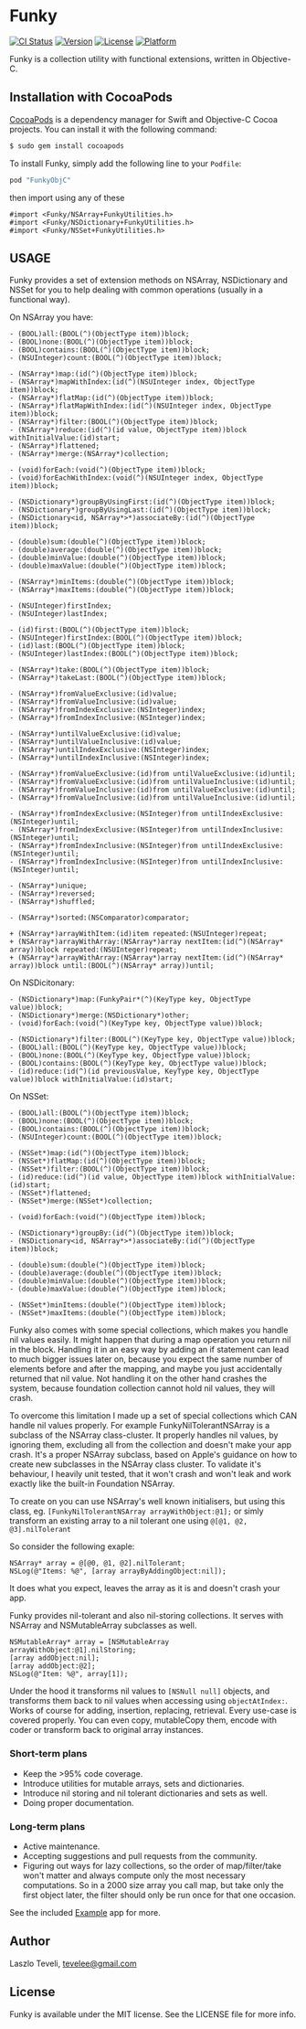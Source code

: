# Funky

[![CI Status](https://travis-ci.org/tevelee/Funky.svg?branch=master&style=flat)](https://travis-ci.org/tevelee/Funky)
[![Version](https://img.shields.io/cocoapods/v/FunkyObjC.svg?style=flat)](http://cocoapods.org/pods/Funky)
[![License](https://img.shields.io/cocoapods/l/FunkyObjC.svg?style=flat)](http://cocoapods.org/pods/Funky)
[![Platform](https://img.shields.io/cocoapods/p/FunkyObjC.svg?style=flat)](http://cocoapods.org/pods/Funky)

Funky is a collection utility with functional extensions, written in Objective-C.

## Installation with CocoaPods

[CocoaPods](http://cocoapods.org) is a dependency manager for Swift and Objective-C Cocoa projects. You can install it with the following command:

```bash
$ sudo gem install cocoapods
```

To install Funky, simply add the following line to your `Podfile`:

```ruby
pod "FunkyObjC"
```

then import using any of these 

```obj-c
#import <Funky/NSArray+FunkyUtilities.h>
#import <Funky/NSDictionary+FunkyUtilities.h>
#import <Funky/NSSet+FunkyUtilities.h>
```

## USAGE

Funky provides a set of extension methods on NSArray, NSDictionary and NSSet  for you to help dealing with common operations (usually in a functional way).

On NSArray you have:

```obj-c
- (BOOL)all:(BOOL(^)(ObjectType item))block;
- (BOOL)none:(BOOL(^)(ObjectType item))block;
- (BOOL)contains:(BOOL(^)(ObjectType item))block;
- (NSUInteger)count:(BOOL(^)(ObjectType item))block;
	
- (NSArray*)map:(id(^)(ObjectType item))block;
- (NSArray*)mapWithIndex:(id(^)(NSUInteger index, ObjectType item))block;
- (NSArray*)flatMap:(id(^)(ObjectType item))block;
- (NSArray*)flatMapWithIndex:(id(^)(NSUInteger index, ObjectType item))block;
- (NSArray*)filter:(BOOL(^)(ObjectType item))block;
- (NSArray*)reduce:(id(^)(id value, ObjectType item))block withInitialValue:(id)start;
- (NSArray*)flattened;
- (NSArray*)merge:(NSArray*)collection;
	
- (void)forEach:(void(^)(ObjectType item))block;
- (void)forEachWithIndex:(void(^)(NSUInteger index, ObjectType item))block;
	
- (NSDictionary*)groupByUsingFirst:(id(^)(ObjectType item))block;
- (NSDictionary*)groupByUsingLast:(id(^)(ObjectType item))block;
- (NSDictionary<id, NSArray*>*)associateBy:(id(^)(ObjectType item))block;
	
- (double)sum:(double(^)(ObjectType item))block;
- (double)average:(double(^)(ObjectType item))block;
- (double)minValue:(double(^)(ObjectType item))block;
- (double)maxValue:(double(^)(ObjectType item))block;
	
- (NSArray*)minItems:(double(^)(ObjectType item))block;
- (NSArray*)maxItems:(double(^)(ObjectType item))block;
	
- (NSUInteger)firstIndex;
- (NSUInteger)lastIndex;
	
- (id)first:(BOOL(^)(ObjectType item))block;
- (NSUInteger)firstIndex:(BOOL(^)(ObjectType item))block;
- (id)last:(BOOL(^)(ObjectType item))block;
- (NSUInteger)lastIndex:(BOOL(^)(ObjectType item))block;
	
- (NSArray*)take:(BOOL(^)(ObjectType item))block;
- (NSArray*)takeLast:(BOOL(^)(ObjectType item))block;
	
- (NSArray*)fromValueExclusive:(id)value;
- (NSArray*)fromValueInclusive:(id)value;
- (NSArray*)fromIndexExclusive:(NSInteger)index;
- (NSArray*)fromIndexInclusive:(NSInteger)index;
	
- (NSArray*)untilValueExclusive:(id)value;
- (NSArray*)untilValueInclusive:(id)value;
- (NSArray*)untilIndexExclusive:(NSInteger)index;
- (NSArray*)untilIndexInclusive:(NSInteger)index;
	
- (NSArray*)fromValueExclusive:(id)from untilValueExclusive:(id)until;
- (NSArray*)fromValueExclusive:(id)from untilValueInclusive:(id)until;
- (NSArray*)fromValueInclusive:(id)from untilValueExclusive:(id)until;
- (NSArray*)fromValueInclusive:(id)from untilValueInclusive:(id)until;
	
- (NSArray*)fromIndexExclusive:(NSInteger)from untilIndexExclusive:(NSInteger)until;
- (NSArray*)fromIndexExclusive:(NSInteger)from untilIndexInclusive:(NSInteger)until;
- (NSArray*)fromIndexInclusive:(NSInteger)from untilIndexExclusive:(NSInteger)until;
- (NSArray*)fromIndexInclusive:(NSInteger)from untilIndexInclusive:(NSInteger)until;
	
- (NSArray*)unique;
- (NSArray*)reversed;
- (NSArray*)shuffled;
	
- (NSArray*)sorted:(NSComparator)comparator;
	
+ (NSArray*)arrayWithItem:(id)item repeated:(NSUInteger)repeat;
+ (NSArray*)arrayWithArray:(NSArray*)array nextItem:(id(^)(NSArray* array))block repeated:(NSUInteger)repeat;
+ (NSArray*)arrayWithArray:(NSArray*)array nextItem:(id(^)(NSArray* array))block until:(BOOL(^)(NSArray* array))until;
```

On NSDicitonary:

```obj-c
- (NSDictionary*)map:(FunkyPair*(^)(KeyType key, ObjectType value))block;
- (NSDictionary*)merge:(NSDictionary*)other;
- (void)forEach:(void(^)(KeyType key, ObjectType value))block;
	
- (NSDictionary*)filter:(BOOL(^)(KeyType key, ObjectType value))block;
- (BOOL)all:(BOOL(^)(KeyType key, ObjectType value))block;
- (BOOL)none:(BOOL(^)(KeyType key, ObjectType value))block;
- (BOOL)contains:(BOOL(^)(KeyType key, ObjectType value))block;
- (id)reduce:(id(^)(id previousValue, KeyType key, ObjectType value))block withInitialValue:(id)start;
```

On NSSet:

```obj-c
- (BOOL)all:(BOOL(^)(ObjectType item))block;
- (BOOL)none:(BOOL(^)(ObjectType item))block;
- (BOOL)contains:(BOOL(^)(ObjectType item))block;
- (NSUInteger)count:(BOOL(^)(ObjectType item))block;
	
- (NSSet*)map:(id(^)(ObjectType item))block;
- (NSSet*)flatMap:(id(^)(ObjectType item))block;
- (NSSet*)filter:(BOOL(^)(ObjectType item))block;
- (id)reduce:(id(^)(id value, ObjectType item))block withInitialValue:(id)start;
- (NSSet*)flattened;
- (NSSet*)merge:(NSSet*)collection;
	
- (void)forEach:(void(^)(ObjectType item))block;
	
- (NSDictionary*)groupBy:(id(^)(ObjectType item))block;
- (NSDictionary<id, NSArray*>*)associateBy:(id(^)(ObjectType item))block;
	
- (double)sum:(double(^)(ObjectType item))block;
- (double)average:(double(^)(ObjectType item))block;
- (double)minValue:(double(^)(ObjectType item))block;
- (double)maxValue:(double(^)(ObjectType item))block;
	
- (NSSet*)minItems:(double(^)(ObjectType item))block;
- (NSSet*)maxItems:(double(^)(ObjectType item))block;
```

Funky also comes with some special collections, which makes you handle nil values easily. It might happen that during a map operation you return nil in the block. Handling it in an easy way by adding an if statement can lead to much bigger issues later on, because you expect the same number of elements before and after the mapping, and maybe you just accidentally returned that nil value. 
Not handling it on the other hand crashes the system, because foundation collection cannot hold nil values, they will crash.

To overcome this limitation I made up a set of special collections which CAN handle nil values properly. For example FunkyNilTolerantNSArray is a subclass of the NSArray class-cluster. It properly handles nil values, by ignoring them, excluding all from the collection and doesn't make your app crash.
It's a proper NSArray subclass, based on Apple's guidance on how to create new subclasses in the NSArray class cluster. To validate it's behaviour, I heavily unit tested, that it won't crash and won't leak and work exactly like the built-in Foundation NSArray. 

To create on you can use NSArray's well known initialisers, but using this class, eg. `[FunkyNilTolerantNSArray arrayWithObject:@1];` or simly transform an existing array to a nil tolerant one using `@[@1, @2, @3].nilTolerant`

So consider the following exaple:

```obj-c
NSArray* array = @[@0, @1, @2].nilTolerant;
NSLog(@"Items: %@", [array arrayByAddingObject:nil]);
```
	
It does what you expect, leaves the array as it is and doesn't crash your app.

Funky provides nil-tolerant and also nil-storing collections. It serves with NSArray and NSMutableArray subclasses as well. 

```obj-c
NSMutableArray* array = [NSMutableArray arrayWithObject:@1].nilStoring;
[array addObject:nil];
[array addObject:@2];
NSLog(@"Item: %@", array[1]);
```
	
Under the hood it transforms nil values to `[NSNull null]` objects, and transforms them back to nil values when accessing using `objectAtIndex:`. Works of course for adding, insertion, replacing, retrieval. Every use-case is covered properly.
You can even copy, mutableCopy them, encode with coder or transform back to original array instances.

### Short-term plans

- Keep the >95% code coverage.
- Introduce utilities for mutable arrays, sets and dictionaries.
- Introduce nil storing and nil tolerant dictionaries and sets as well.
- Doing proper documentation.

### Long-term plans

- Active maintenance. 
- Accepting suggestions and pull requests from the community.
- Figuring out ways for lazy collections, so the order of map/filter/take won't matter and always compute only the most necessary computations. So in a 2000 size array you call map, but take only the first object later, the filter should only be run once for that one occasion.

See the included [Example](https://github.com/tevelee/Funky/tree/master/Example) app for more.

## Author

Laszlo Teveli, tevelee@gmail.com

## License

Funky is available under the MIT license. See the LICENSE file for more info.
